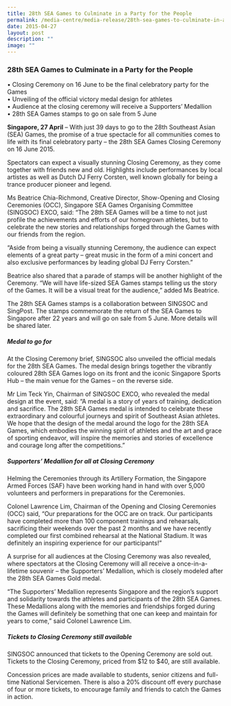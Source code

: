 ```yaml
---
title: 28th SEA Games to Culminate in a Party for the People
permalink: /media-centre/media-release/28th-sea-games-to-culminate-in-a-party-for-the-people/
date: 2015-04-27
layout: post
description: ""
image: ""
---
```

### **28th SEA Games to Culminate in a Party for the People**
• Closing Ceremony on 16 June to be the final celebratory party for the Games  
• Unveiling of the official victory medal design for athletes  
• Audience at the closing ceremony will receive a Supporters’ Medallion  
• 28th SEA Games stamps to go on sale from 5 June

**Singapore, 27 April** – With just 39 days to go to the 28th Southeast Asian (SEA) Games, the promise of a true spectacle for all communities comes to life with its final celebratory party – the 28th SEA Games Closing Ceremony on 16 June 2015.

Spectators can expect a visually stunning Closing Ceremony, as they come together with friends new and old. Highlights include performances by local artistes as well as Dutch DJ Ferry Corsten, well known globally for being a trance producer pioneer and legend.

Ms Beatrice Chia-Richmond, Creative Director, Show-Opening and Closing Ceremonies (OCC), Singapore SEA Games Organising Committee (SINGSOC) EXCO, said: “The 28th SEA Games will be a time to not just profile the achievements and efforts of our homegrown athletes, but to celebrate the new stories and relationships forged through the Games with our friends from the region.

“Aside from being a visually stunning Ceremony, the audience can expect elements of a great party – great music in the form of a mini concert and also exclusive performances by leading global DJ Ferry Corsten.”

Beatrice also shared that a parade of stamps will be another highlight of the Ceremony. “We will have life-sized SEA Games stamps telling us the story of the Games. It will be a visual treat for the audience,” added Ms Beatrice.

The 28th SEA Games stamps is a collaboration between SINGSOC and SingPost. The stamps commemorate the return of the SEA Games to Singapore after 22 years and will go on sale from 5 June. More details will be shared later.

##### **Medal to go for**

At the Closing Ceremony brief, SINGSOC also unveiled the official medals for the 28th SEA Games. The medal design brings together the vibrantly coloured 28th SEA Games logo on its front and the iconic Singapore Sports Hub – the main venue for the Games – on the reverse side.

Mr Lim Teck Yin, Chairman of SINGSOC EXCO, who revealed the medal design at the event, said: “A medal is a story of years of training, dedication and sacrifice. The 28th SEA Games medal is intended to celebrate these extraordinary and colourful journeys and spirit of Southeast Asian athletes. We hope that the design of the medal around the logo for the 28th SEA Games, which embodies the winning spirit of athletes and the art and grace of sporting endeavor, will inspire the memories and stories of excellence and courage long after the competitions.”

##### **Supporters’ Medallion for all at Closing Ceremony**

Helming the Ceremonies through its Artillery Formation, the Singapore Armed Forces (SAF) have been working hand in hand with over 5,000 volunteers and performers in preparations for the Ceremonies.

Colonel Lawrence Lim, Chairman of the Opening and Closing Ceremonies (OCC) said, “Our preparations for the OCC are on track. Our participants have completed more than 100 component trainings and rehearsals, sacrificing their weekends over the past 2 months and we have recently completed our first combined rehearsal at the National Stadium. It was definitely an inspiring experience for our participants!”

A surprise for all audiences at the Closing Ceremony was also revealed, where spectators at the Closing Ceremony will all receive a once-in-a-lifetime souvenir – the Supporters’ Medallion, which is closely modeled after the 28th SEA Games Gold medal.

“The Supporters’ Medallion represents Singapore and the region’s support and solidarity towards the athletes and participants of the 28th SEA Games. These Medallions along with the memories and friendships forged during the Games will definitely be something that one can keep and maintain for years to come,” said Colonel Lawrence Lim.

##### **Tickets to Closing Ceremony still available**

SINGSOC announced that tickets to the Opening Ceremony are sold out. Tickets to the Closing Ceremony, priced from $12 to $40, are still available.

Concession prices are made available to students, senior citizens and full-time National Servicemen. There is also a 20% discount off every purchase of four or more tickets, to encourage family and friends to catch the Games in action.